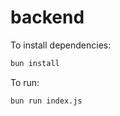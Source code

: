 # backend

To install dependencies:

```bash
bun install
```

To run:

```bash
bun run index.js
```
